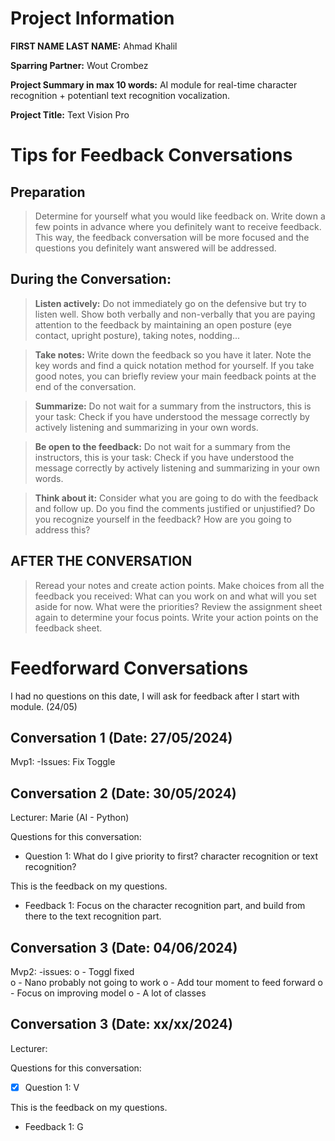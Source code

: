 # Project Information

**FIRST NAME LAST NAME:** Ahmad Khalil

**Sparring Partner:** Wout Crombez

**Project Summary in max 10 words:** AI module for real-time character recognition + potentianl text recognition vocalization.

**Project Title:** Text Vision Pro
# Tips for Feedback Conversations

## Preparation

> Determine for yourself what you would like feedback on. Write down a few points in advance where you definitely want to receive feedback. This way, the feedback conversation will be more focused and the questions you definitely want answered will be addressed.

## During the Conversation:

> **Listen actively:** Do not immediately go on the defensive but try to listen well. Show both verbally and non-verbally that you are paying attention to the feedback by maintaining an open posture (eye contact, upright posture), taking notes, nodding...

> **Take notes:** Write down the feedback so you have it later. Note the key words and find a quick notation method for yourself. If you take good notes, you can briefly review your main feedback points at the end of the conversation.

> **Summarize:** Do not wait for a summary from the instructors, this is your task: Check if you have understood the message correctly by actively listening and summarizing in your own words.

> **Be open to the feedback:** Do not wait for a summary from the instructors, this is your task: Check if you have understood the message correctly by actively listening and summarizing in your own words.

> **Think about it:** Consider what you are going to do with the feedback and follow up. Do you find the comments justified or unjustified? Do you recognize yourself in the feedback? How are you going to address this?

## AFTER THE CONVERSATION

> Reread your notes and create action points. Make choices from all the feedback you received: What can you work on and what will you set aside for now. What were the priorities? Review the assignment sheet again to determine your focus points. Write your action points on the feedback sheet.

# Feedforward Conversations

I had no questions on this date, I will ask for feedback after I start with module. (24/05)
## Conversation 1 (Date: 27/05/2024)
Mvp1: 
-Issues: Fix Toggle
## Conversation 2 (Date: 30/05/2024)

Lecturer: Marie (AI - Python) 

Questions for this conversation:

- Question 1: What do I give priority to first? character recognition or text recognition?

This is the feedback on my questions.

- Feedback 1: Focus on the character recognition part, and build from there to the text recognition part.

## Conversation 3 (Date: 04/06/2024)

Mvp2:
-issues: 
 o - Toggl fixed  
 o - Nano  probably not going to work
 o - Add tour moment to feed forward
 o - Focus on improving model
 o - A lot of classes

## Conversation 3 (Date: xx/xx/2024)

Lecturer:

Questions for this conversation:

- [x] Question 1: V

This is the feedback on my questions.

- Feedback 1: G
